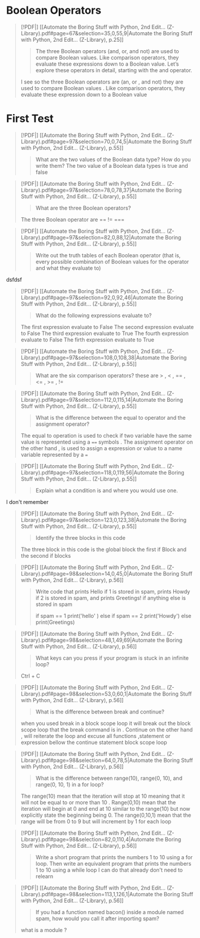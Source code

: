 
# Boolean Operators 

> [!PDF|] [[Automate the Boring Stuff with Python, 2nd Edit... (Z-Library).pdf#page=67&selection=35,0,55,9|Automate the Boring Stuff with Python, 2nd Edit... (Z-Library), p.25]]
> > The three Boolean operators (and, or, and not) are used to compare Boolean values. Like comparison operators, they evaluate these expressions down to a Boolean value. Let’s explore these operators in detail, starting with the and operator.
> 
> I see so the three Boolean operators are (an, or , and not) they are used to compare Boolean values . Like comparison operators, they evaluate these expression down to a Boolean value 



# First Test  
> [!PDF|] [[Automate the Boring Stuff with Python, 2nd Edit... (Z-Library).pdf#page=97&selection=70,0,74,5|Automate the Boring Stuff with Python, 2nd Edit... (Z-Library), p.55]]
> > What are the two values of the Boolean data type? How do you write them? 
> > The two value of a Boolean data types is true and false 


> [!PDF|] [[Automate the Boring Stuff with Python, 2nd Edit... (Z-Library).pdf#page=97&selection=78,0,78,37|Automate the Boring Stuff with Python, 2nd Edit... (Z-Library), p.55]]
> > What are the three Boolean operators?
> 
> The three Boolean operator are == !=  ===

> [!PDF|] [[Automate the Boring Stuff with Python, 2nd Edit... (Z-Library).pdf#page=97&selection=82,0,88,12|Automate the Boring Stuff with Python, 2nd Edit... (Z-Library), p.55]]
> > Write out the truth tables of each Boolean operator (that is, every possible combination of Boolean values for the operator and what they evaluate to)
> 
> 
dsfdsf

> [!PDF|] [[Automate the Boring Stuff with Python, 2nd Edit... (Z-Library).pdf#page=97&selection=92,0,92,46|Automate the Boring Stuff with Python, 2nd Edit... (Z-Library), p.55]]
> > What do the following expressions evaluate to?
> 
> The first  expression evaluate to   False 
> The second expression evaluate to False 
> The third expression evaluate  to  True 
> The fourth expression evaluate to False 
> The firth  expression evaluate to True 

> [!PDF|] [[Automate the Boring Stuff with Python, 2nd Edit... (Z-Library).pdf#page=97&selection=108,0,108,38|Automate the Boring Stuff with Python, 2nd Edit... (Z-Library), p.55]]
> > What are the six comparison operators?
> these are >  ,  <  , ==  ,  <=  ,  >=   ,  != 
> 


> [!PDF|] [[Automate the Boring Stuff with Python, 2nd Edit... (Z-Library).pdf#page=97&selection=112,0,115,14|Automate the Boring Stuff with Python, 2nd Edit... (Z-Library), p.55]]
> > What is the difference between the equal to operator and the assignment operator?
> 
> The equal to operation is used to check if two variable have the same value is represented  using a `==` symbols  . The assignment  operator on the  other hand , is used to assign a expression or value to  a name variable  represented by a `=`

> [!PDF|] [[Automate the Boring Stuff with Python, 2nd Edit... (Z-Library).pdf#page=97&selection=118,0,119,56|Automate the Boring Stuff with Python, 2nd Edit... (Z-Library), p.55]]
> >  Explain what a condition is and where you would use one.
> 
> 
 I don't remember  


> [!PDF|] [[Automate the Boring Stuff with Python, 2nd Edit... (Z-Library).pdf#page=97&selection=123,0,123,38|Automate the Boring Stuff with Python, 2nd Edit... (Z-Library), p.55]]
> > Identify the three blocks in this code
> 
> The  three block in this code is  the global block the first if  Block and the second if blocks 


> [!PDF|] [[Automate the Boring Stuff with Python, 2nd Edit... (Z-Library).pdf#page=98&selection=14,0,45,0|Automate the Boring Stuff with Python, 2nd Edit... (Z-Library), p.56]]
> > Write code that prints Hello if 1 is stored in spam, prints Howdy if 2 is stored in spam, and prints Greetings! if anything else is stored in spam 
> > 
> > if spam == 1 
> > 	print('hello' ) 
> > else 
> > 	if spam == 2 
> > 		print('Howdy')
> > 	else  
> > 		print(Greetings) 

> [!PDF|] [[Automate the Boring Stuff with Python, 2nd Edit... (Z-Library).pdf#page=98&selection=48,1,49,69|Automate the Boring Stuff with Python, 2nd Edit... (Z-Library), p.56]]
> > What keys can you press if your program is stuck in an infinite loop?
> 
> Ctrl + C 


> [!PDF|] [[Automate the Boring Stuff with Python, 2nd Edit... (Z-Library).pdf#page=98&selection=53,0,60,1|Automate the Boring Stuff with Python, 2nd Edit... (Z-Library), p.56]]
> > What is the difference between break and continue?
> 
> when you used break in a block scope loop it will break out the block scope loop that the break command is in . Continue on the other hand , will reiterate the loop and excuse all functions ,statement or expression bellow the continue statement block scope loop   



> [!PDF|] [[Automate the Boring Stuff with Python, 2nd Edit... (Z-Library).pdf#page=98&selection=64,0,78,5|Automate the Boring Stuff with Python, 2nd Edit... (Z-Library), p.56]]
> > What is the difference between range(10), range(0, 10), and range(0, 10, 1) in a for loop?
> 
>  The range(10) mean that the iteration will stop at 10 meaning that it will not be equal to or more than 10 . Range(0,10) mean that the iteration will begin at 0 and  end at  10 similar to the range(10) but now explicitly state the beginning being 0. The range(0,10,1) mean that the range will be from 0 to 9 but will increment by 1 for each loop 
>  

> [!PDF|] [[Automate the Boring Stuff with Python, 2nd Edit... (Z-Library).pdf#page=98&selection=82,0,110,4|Automate the Boring Stuff with Python, 2nd Edit... (Z-Library), p.56]]
> > Write a short program that prints the numbers 1 to 10 using a for loop. Then write an equivalent program that prints the numbers 1 to 10 using a while loop
> > I can do that already don't need to relearn 



> [!PDF|] [[Automate the Boring Stuff with Python, 2nd Edit... (Z-Library).pdf#page=98&selection=113,1,126,1|Automate the Boring Stuff with Python, 2nd Edit... (Z-Library), p.56]]
> > If you had a function named bacon() inside a module named spam, how would you call it after importing spam?
> 
> what is a module ?  